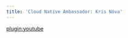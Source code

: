 ```yaml
---
title: 'Cloud Native Ambassador: Kris Nóva'
---
```


[plugin:youtube](https://www.youtube.com/watch?v=Oz6ob7hxX-A)
